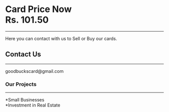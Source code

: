 <html>
<head>
</head>

<body>


<h1> Card Price Now <br/> Rs. 101.50 </h1>
<hr/>
<p> Here you can contact with us to Sell or Buy our cards.</p>
<h2> Contact Us </h2>
<hr/>
<p1>goodbuckscard@gmail.com</p1>
<h3>Our Projects</h3>
<hr/>
<p1>*Small Businesses <br/>*Investment in Real Estate</p1>

 </body>

</html>
